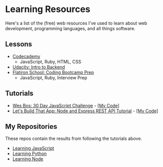 # Learning Resources

Here's a list of the (free) web resources I've used to learn about web development, programming languages, and all things software.

## Lessons
- [Codecademy](https://www.codecademy.com/)
  - JavaScript, Ruby, HTML, CSS
- [Udacity: Intro to Backend](https://classroom.udacity.com/courses/ud171)
- [Flatiron School: Coding Bootcamp Prep](https://flatironschool.com/programs/online-bootcamp-prep-course/)
  - JavaScript, Ruby, Interview Prep
<!-- - [Coursera: Algorithms, Part I from Princeton University](https://www.coursera.org/learn/algorithms-part1/) -->
 
 ## Tutorials
 - [Wes Bos: 30 Day JavaScript Challenge](https://javascript30.com/) - [[My Code]](https://github.com/stephaniekyyip/learning_javascript/tree/master/javascript-30)
 - [Let's Build That App: Node and Express REST API Tutorial](https://www.youtube.com/watch?v=F7NVpxxmmgM&list=PL0dzCUj1L5JE4w_OctDGyZOhML6OtJSqR) - [[My Code]](https://github.com/stephaniekyyip/learning_node/tree/master/node-rest-api)
 
## My Repositories
These repos contain the results from following the tutorials above.
- [Learning JavaScript](https://github.com/stephaniekyyip/learning_javascript)
- [Learning Python](https://github.com/stephaniekyyip/python)
- [Learning Node](https://github.com/stephaniekyyip/learning_node)
